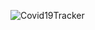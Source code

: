 ![Covid19Tracker](https://user-images.githubusercontent.com/48534973/139446438-fe658b8a-a334-4dbb-851e-2313519c1e5e.jpeg)

